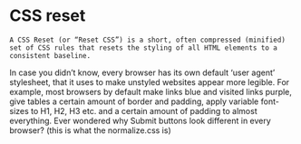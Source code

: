 # CSS reset

    A CSS Reset (or “Reset CSS”) is a short, often compressed (minified) set of CSS rules that resets the styling of all HTML elements to a consistent baseline.
In case you didn’t know, every browser has its own default ‘user agent’ stylesheet, that it uses to make unstyled websites appear more legible. For example, most browsers by default make links blue and visited links purple, give tables a certain amount of border and padding, apply variable font-sizes to H1, H2, H3 etc. and a certain amount of padding to almost everything. Ever wondered why Submit buttons look different in every browser?
(this is what the normalize.css is)
